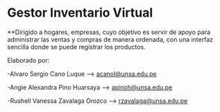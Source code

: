 # Gestor Inventario Virtual

**Dirigido a hogares, empresas, cuyo objetivo es servir de apoyo para administrar las ventas y compras de manera ordenada, con una interfaz sencilla donde se puede registrar los productos.

Elaborado por:

-Alvaro Sergio Cano Luque --> acanol@unsa.edu.pe

-Angie Alexandra Pino Huarsaya --> apinoh@unsa.edu.pe

-Rushell Vanessa Zavalaga Orozco --> rzavalaga@unsa.edu.pe

